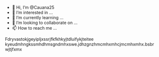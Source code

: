 - 👋 Hi, I’m @Cauana25
- 👀 I’m interested in ...
- 🌱 I’m currently learning ...
- 💞️ I’m looking to collaborate on ...
- 📫 How to reach me ...

<!---
Cauana25/Cauana25 is a ✨ special ✨ repository because its `README.md` (this file) appears on your GitHub profile.
You can click the Preview link to take a look at your changes.
--->
Fdryvastokjgeyipljxssrjfkfkhkyjtdluifykjteitee kyeudmhngkssmhdhmsgndmhxswe.jdhzgnzhmcmhxmhcjmcmhxmhx.bsbrwjtjfxmx
